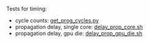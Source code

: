 Tests for timing:

- cycle counts: [get_prog_cycles.py](get_prog_cycles.py)
- propagation delay, single core: [delay_prop_core.sh](delay_prop_core.sh)
- propagation delay, gpu die: [delay_prop_gpu_die.sh](delay_prop_gpu_die.sh)
